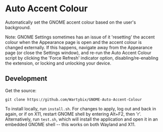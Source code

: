# Auto Accent Colour
Automatically set the GNOME accent colour based on the user's background.

Note: GNOME Settings sometimes has an issue of it 'resetting' the accent colour when the Appearance page is open and the accent colour is changed externally. If this happens, navigate away from the Appearance page (or close the Settings window), and re-run the Auto Accent Colour script by clicking the 'Force Refresh' indicator option, disabling/re-enabling the extension, or locking and unlocking your device.

## Development
Get the source:
```
git clone https://github.com/Wartybix/GNOME-Auto-Accent-Colour
```

To install locally, run `install.sh`. For changes to apply, log out and back in again, or if on X11, restart GNOME shell by entering Alt+F2, then 'r'.
Alternatively, run `test.sh`, which will install the application and open it in an embedded GNOME shell -- this works on both Wayland and X11.